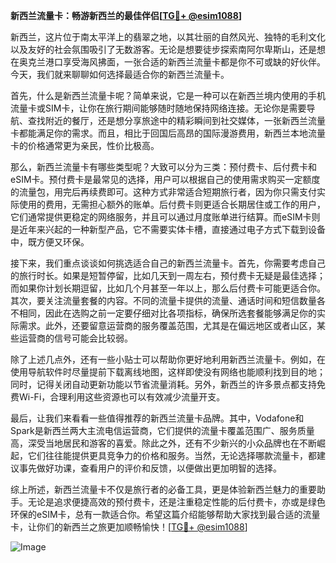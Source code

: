 **新西兰流量卡：畅游新西兰的最佳伴侣[[TG💪+ @esim1088](https://t.me/s/esim1088)]**

新西兰，这片位于南太平洋上的翡翠之地，以其壮丽的自然风光、独特的毛利文化以及友好的社会氛围吸引了无数游客。无论是想要徒步探索南阿尔卑斯山，还是想在奥克兰港口享受海风拂面，一张合适的新西兰流量卡都是你不可或缺的好伙伴。今天，我们就来聊聊如何选择最适合你的新西兰流量卡。

首先，什么是新西兰流量卡呢？简单来说，它是一种可以在新西兰境内使用的手机流量卡或SIM卡，让你在旅行期间能够随时随地保持网络连接。无论你是需要导航、查找附近的餐厅，还是想分享旅途中的精彩瞬间到社交媒体，一张新西兰流量卡都能满足你的需求。而且，相比于回国后高昂的国际漫游费用，新西兰本地流量卡的价格通常更为亲民，性价比极高。

那么，新西兰流量卡有哪些类型呢？大致可以分为三类：预付费卡、后付费卡和eSIM卡。预付费卡是最常见的选择，用户可以根据自己的使用需求购买一定额度的流量包，用完后再续费即可。这种方式非常适合短期旅行者，因为你只需支付实际使用的费用，无需担心额外的账单。后付费卡则更适合长期居住或工作的用户，它们通常提供更稳定的网络服务，并且可以通过月度账单进行结算。而eSIM卡则是近年来兴起的一种新型产品，它不需要实体卡槽，直接通过电子方式下载到设备中，既方便又环保。

接下来，我们重点谈谈如何挑选适合自己的新西兰流量卡。首先，你需要考虑自己的旅行时长。如果是短暂停留，比如几天到一周左右，预付费卡无疑是最佳选择；而如果你计划长期逗留，比如几个月甚至一年以上，那么后付费卡可能更适合你。其次，要关注流量套餐的内容。不同的流量卡提供的流量、通话时间和短信数量各不相同，因此在选购之前一定要仔细对比各项指标，确保所选套餐能够满足你的实际需求。此外，还要留意运营商的服务覆盖范围，尤其是在偏远地区或者山区，某些运营商的信号可能会比较弱。

除了上述几点外，还有一些小贴士可以帮助你更好地利用新西兰流量卡。例如，在使用导航软件时尽量提前下载离线地图，这样即使没有网络也能顺利找到目的地；同时，记得关闭自动更新功能以节省流量消耗。另外，新西兰的许多景点都支持免费Wi-Fi，合理利用这些资源也可以有效减少流量开支。

最后，让我们来看看一些值得推荐的新西兰流量卡品牌。其中，Vodafone和Spark是新西兰两大主流电信运营商，它们提供的流量卡覆盖范围广、服务质量高，深受当地居民和游客的喜爱。除此之外，还有不少新兴的小众品牌也在不断崛起，它们往往能提供更具竞争力的价格和服务。当然，无论选择哪款流量卡，都建议事先做好功课，查看用户的评价和反馈，以便做出更加明智的选择。

综上所述，新西兰流量卡不仅是旅行者的必备工具，更是体验新西兰魅力的重要助手。无论是追求便捷高效的预付费卡，还是注重稳定性能的后付费卡，亦或是绿色环保的eSIM卡，总有一款适合你。希望这篇介绍能够帮助大家找到最合适的流量卡，让你们的新西兰之旅更加顺畅愉快！[[TG💪+ @esim1088](https://t.me/s/esim1088)] 

![Image](https://i.postimg.cc/4NQfJmqS/Snipaste-2025-05-13-00-14-12.png)